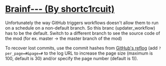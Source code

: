 # [Brainf--- (By shortc1rcuit)](https://github.com/shortc1rcuit/Brainf---)

Unfortunately the way GitHub triggers workflows doesn't allow them to run on a schedule on a non-default branch. So this branc (updater_workflow) has to be the default. Switch to a different branch to see the source code of the mod (for ex. master -> the master branch of the mod)

To recover lost commits, use the commit hashes from [GitHub's reflog](https://api.github.com/repos/KtaneModules/Brainf----shortc1rcuit/events) (add `?per_page=#&page=#` to the log URL to increase the page size (maximum is 100, default is 30) and/or specify the page number (default is 1)).
